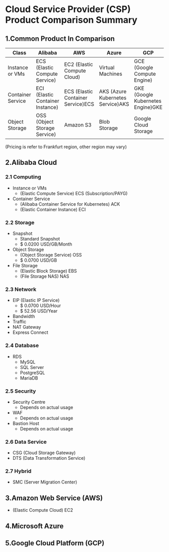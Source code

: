# Cloud Service Provider (CSP) Product Comparison Summary

## 1.Common Product In Comparison

| Class | Alibaba | AWS | Azure | GCP |
| ----- | ----- | ----- | ----- | ----- |
| Instance or VMs | ECS (Elastic Compute Service) | EC2 (Elastic Compute Cloud) | Virtual Machines | GCE (Google Compute Engine) |
| Container Service | ECI (Elastic Container Instance) | ECS (Elastic Container Service)ECS | AKS (Azure Kubernetes Service)AKS | GKE (Google Kubernetes Engine)GKE |
| Object Storage | OSS (Object Storage Service) | Amazon S3 | Blob Storage | Google Cloud Storage |

(Pricing is refer to Frankfurt region, other region may vary)
## 2.Alibaba Cloud
### 2.1 Computing
- Instance or VMs
  - (Elastic Compute Service) ECS (Subscription/PAYG)
- Container Service
  - (Alibaba Container Service for Kubernetes) ACK
  - (Elastic Container Instance) ECI

### 2.2 Storage
- Snapshot
  - Standard Snapshot
  - $ 0.0200 USD/GB/Month
- Object Storage
  - (Object Storage Service) OSS
  - $ 0.0700 USD/GB
- File Storage
  - (Elastic Block Storage) EBS
  - (File Storage NAS) NAS

### 2.3 Network
- EIP (Elastic IP Service)
  - $ 0.0700 USD/Hour
  - $ 52.56 USD/Year
- Bandwidth
- Traffic
- NAT Gateway
- Express Connect

### 2.4 Database
- RDS
  - MySQL
  - SQL Server
  - PostgreSQL
  - MariaDB

### 2.5 Security
- Security Centre
  - Depends on actual usage
- WAF
  - Depends on actual usage
- Bastion Host
  - Depends on actual usage

### 2.6 Data Service
- CSG (Cloud Storage Gateway)
- DTS (Data Transformation Service)

### 2.7 Hybrid
- SMC (Server Migration Center)

## 3.Amazon Web Service (AWS)
- (Elastic Compute Cloud) EC2

## 4.Microsoft Azure

## 5.Google Cloud Platform (GCP)

